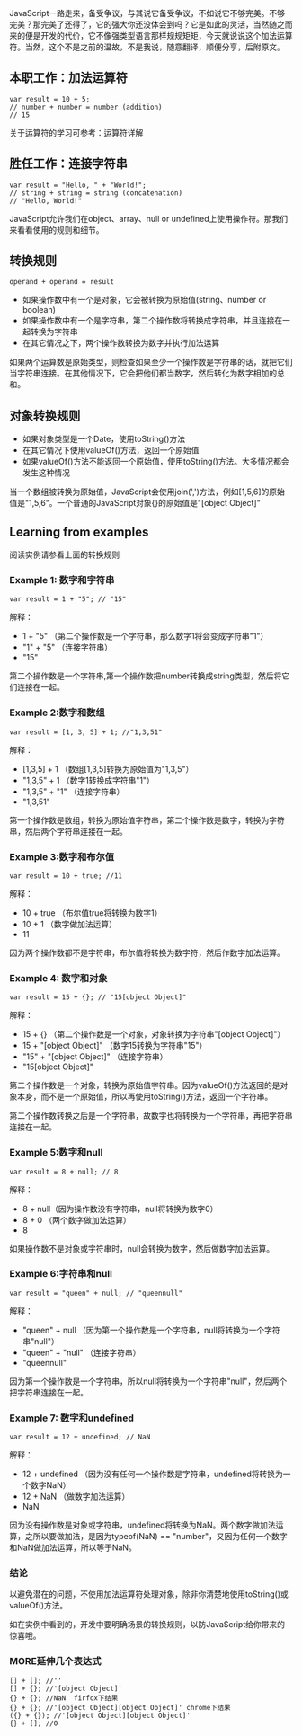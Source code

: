 JavaScript一路走来，备受争议，与其说它备受争议，不如说它不够完美。不够完美？那完美了还得了，它的强大你还没体会到吗？它是如此的灵活，当然随之而来的便是开发的代价，它不像强类型语言那样规规矩矩，今天就说说这个加法运算符。当然，这个不是之前的温故，不是我说，随意翻译，顺便分享，后附原文。

## 本职工作：加法运算符
```
var result = 10 + 5;  
// number + number = number (addition)
// 15
```
关于运算符的学习可参考：运算符详解

## 胜任工作：连接字符串
```
var result = "Hello, " + "World!";  
// string + string = string (concatenation)
// "Hello, World!"
```
JavaScript允许我们在object、array、null or undefined上使用操作符。那我们来看看使用的规则和细节。

## 转换规则
```
operand + operand = result 
```
- 如果操作数中有一个是对象，它会被转换为原始值(string、number or boolean)
- 如果操作数中有一个是字符串，第二个操作数将转换成字符串，并且连接在一起转换为字符串
- 在其它情况之下，两个操作数转换为数字并执行加法运算

如果两个运算数是原始类型，则检查如果至少一个操作数是字符串的话，就把它们当字符串连接。在其他情况下，它会把他们都当数字，然后转化为数字相加的总和。

## 对象转换规则

- 如果对象类型是一个Date，使用toString()方法
- 在其它情况下使用valueOf()方法，返回一个原始值
- 如果valueOf()方法不能返回一个原始值，使用toString()方法。大多情况都会发生这种情况

当一个数组被转换为原始值，JavaScript会使用join(',')方法，例如[1,5,6]的原始值是"1,5,6"。一个普通的JavaScript对象{}的原始值是"[object Object]"

## Learning from examples

阅读实例请参看上面的转换规则

### Example 1: 数字和字符串

```
var result = 1 + "5"; // "15"
```

解释：
- 1 + "5" （第二个操作数是一个字符串，那么数字1将会变成字符串"1"）
- "1" + "5" （连接字符串）
- "15"

第二个操作数是一个字符串,第一个操作数把number转换成string类型，然后将它们连接在一起。

### Example 2:数字和数组
```
var result = [1, 3, 5] + 1; //"1,3,51"
```
解释：

- [1,3,5] + 1 （数组[1,3,5]转换为原始值为"1,3,5"）
- "1,3,5" + 1 （数字1转换成字符串"1"）
- "1,3,5" + "1" （连接字符串）
- "1,3,51"

第一个操作数是数组，转换为原始值字符串，第二个操作数是数字，转换为字符串，然后两个字符串连接在一起。

### Example 3:数字和布尔值
```
var result = 10 + true; //11
```
解释：

- 10 + true （布尔值true将转换为数字1）
- 10 + 1 （数字做加法运算）
- 11

因为两个操作数都不是字符串，布尔值将转换为数字符，然后作数字加法运算。

### Example 4: 数字和对象
```
var result = 15 + {}; // "15[object Object]"
```
解释：

- 15 + {} （第二个操作数是一个对象，对象转换为字符串"[object Object]"）
- 15 + "[object Object]" （数字15转换为字符串"15"）
- "15" + "[object Object]" （连接字符串）
- "15[object Object]"

第二个操作数是一个对象，转换为原始值字符串。因为valueOf()方法返回的是对象本身，而不是一个原始值，所以再使用toString()方法，返回一个字符串。

第二个操作数转换之后是一个字符串，故数字也将转换为一个字符串，再把字符串连接在一起。

### Example 5:数字和null
```
var result = 8 + null; // 8
```
解释：

- 8 + null（因为操作数没有字符串，null将转换为数字0）
- 8 + 0 （两个数字做加法运算）
- 8

如果操作数不是对象或字符串时，null会转换为数字，然后做数字加法运算。

### Example 6:字符串和null
```
var result = "queen" + null; // "queennull"
```
解释：

- "queen" + null （因为第一个操作数是一个字符串，null将转换为一个字符串"null"）
- "queen" + "null" （连接字符串）
- "queennull"

因为第一个操作数是一个字符串，所以null将转换为一个字符串"null"，然后两个把字符串连接在一起。

### Example 7: 数字和undefined
```
var result = 12 + undefined; // NaN
```
解释：

- 12 + undefined （因为没有任何一个操作数是字符串，undefined将转换为一个数字NaN）
- 12 + NaN （做数字加法运算）
- NaN

因为没有操作数是对象或字符串，undefined将转换为NaN。两个数字做加法运算，之所以要做加法，是因为typeof(NaN) == "number"，又因为任何一个数字和NaN做加法运算，所以等于NaN。

### 结论
以避免潜在的问题，不使用加法运算符处理对象，除非你清楚地使用toString()或valueOf()方法。

如在实例中看到的，开发中要明确场景的转换规则，以防JavaScript给你带来的惊喜哦。

### MORE延伸几个表达式

```
[] + []; //''
[] + {}; //'[object Object]'
{} + {}; //NaN  firfox下结果
{} + {}; //'[object Object][object Object]' chrome下结果
({} + {}); //'[object Object][object Object]'
{} + []; //0
```